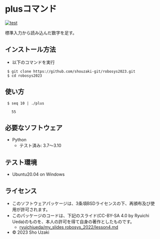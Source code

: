 # plusコマンド
[![test](http://github.com/shouzaki-git/robosys2023/actions/workflows/test.yml/badge.svg)](http://github.com/shouzaki-git/robosys2023/actions/workflows/test.yml/badge.svg)

標準入力から読み込んだ数字を足す。

## インストール方法
* 以下のコマンドを実行
```
 $ git clone https://github.com/shouzaki-git/robosys2023.git
 $ cd robosys2023
```
## 使い方
``` 
 $ seq 10 | ./plus
   
   55
```
## 必要なソフトウェア

* Python
  * テスト済み: 3.7～3.10

## テスト環境
* Ubuntu20.04 on Windows


## ライセンス
* このソフトウェアパッケージは、3条項BSDライセンスの下、再頒布及び使用が許可されます。
* このパッケージのコードは、下記のスライド(CC-BY-SA 4.0 by Ryuichi Ueda)のものを、本人の許可を得て自身の著作としたものです。
    * [ryuichiueda/my_slides robosys_2022/lesson4.md](http://github.com/ryuichiueda/my_slides/tree/master/robosys_2022/lesson4.md)
* © 2023 Sho Uzaki
